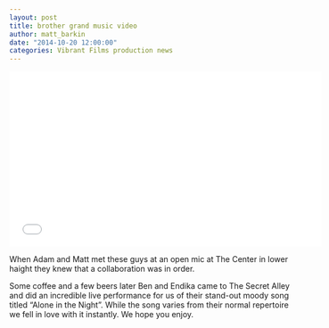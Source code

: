 ```yaml
---
layout: post
title: brother grand music video
author: matt_barkin
date: "2014-10-20 12:00:00"
categories: Vibrant Films production news
---
```


<iframe src="//www.youtube.com/embed/RZfSk1frpgc" width="560" height="315" frameborder="0" allowfullscreen="allowfullscreen"></iframe>

When Adam and Matt met these guys at an open mic at The Center in lower haight they knew that a collaboration was in order.

Some coffee and a few beers later Ben and Endika came to The Secret Alley and did an incredible live performance for us of their stand-out moody song titled “Alone in the Night”. While the song varies from their normal repertoire we fell in love with it instantly. We hope you enjoy.
